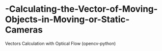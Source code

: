 # -Calculating-the-Vector-of-Moving-Objects-in-Moving-or-Static-Cameras
Vectors Calculation with Optical Flow (opencv-python)
